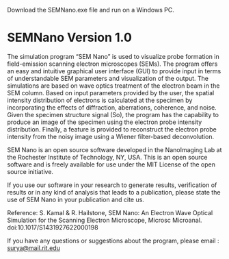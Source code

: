 Download the SEMNano.exe file and run on a Windows PC. 

# SEMNano Version 1.0

The simulation program “SEM Nano” is used to visualize probe formation in field-emission scanning electron microscopes (SEMs). The program offers an easy and intuitive graphical user interface (GUI) to provide input in terms of understandable SEM parameters and visualization of the output. The simulations are based on wave optics treatment of the electron beam in the SEM column. Based on input parameters provided by the user, the spatial intensity distribution of electrons is calculated at the specimen by incorporating the effects of diffraction, aberrations, coherence, and noise. Given the specimen structure signal (So), the program has the capability to produce an image of the specimen using the electron probe intensity distribution. Finally, a feature is provided to reconstruct the electron probe intensity from the noisy image using a Wiener filter-based deconvolution.

SEM Nano is an open source software developed in the NanoImaging Lab at the Rochester Institute of Technology, NY, USA. This is an open source software and is freely available for use under the MIT License of the open source initiative.

If you use our software in your research to generate results, verification of results or in any kind of analysis that leads to a publication, please state the use of SEM Nano in your publication and cite us.

Reference:
S. Kamal & R. Hailstone, SEM Nano: An Electron Wave Optical Simulation for the Scanning Electron Microscope, Microsc Microanal. doi:10.1017/S1431927622000198

If you have any questions or suggestions about the program, please email : surya@mail.rit.edu
